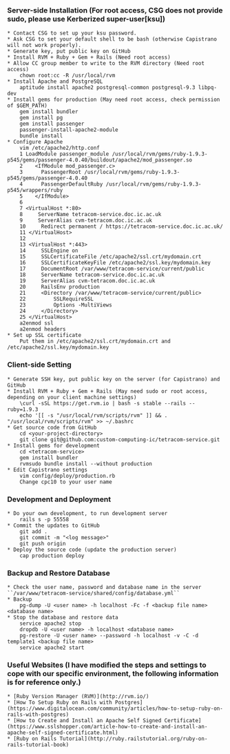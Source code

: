 
### Server-side Installation (For root access, CSG does not provide sudo, please use Kerberized super-user[ksu])
	* Contact CSG to set up your ksu password.
	* Ask CSG to set your default shell to be bash (otherwise Capistrano will not work properly).
	* Generate key, put public key on GitHub
	* Install RVM + Ruby + Gem + Rails (Need root access)
	* Allow CC group member to write to the RVM directory (Need root access)
		chown root:cc -R /usr/local/rvm
	* Install Apache and PostgreSQL
		aptitude install apache2 postgresql-common postgresql-9.3 libpq-dev
	* Install gems for production (May need root access, check permission of $GEM_PATH)
		gem install bundler
		gem install pg
		gem install passenger
		passenger-install-apache2-module
		bundle install
	* Configure Apache
		vim /etc/apache2/http.conf
		1 LoadModule passenger_module /usr/local/rvm/gems/ruby-1.9.3-p545/gems/passenger-4.0.40/buildout/apache2/mod_passenger.so                                                                                                                  
		2    <IfModule mod_passenger.c>
		3      PassengerRoot /usr/local/rvm/gems/ruby-1.9.3-p545/gems/passenger-4.0.40
		4      PassengerDefaultRuby /usr/local/rvm/gems/ruby-1.9.3-p545/wrappers/ruby
		5    </IfModule>
		6 
		7 <VirtualHost *:80>
		8     ServerName tetracom-service.doc.ic.ac.uk
		9     ServerAlias cvm-tetracom.doc.ic.ac.uk
		10     Redirect permanent / https://tetracom-service.doc.ic.ac.uk/
		11 </VirtualHost>
		12 
		13 <VirtualHost *:443>
		14     SSLEngine on
		15     SSLCertificateFile /etc/apache2/ssl.crt/mydomain.crt
		16     SSLCertificateKeyFile /etc/apache2/ssl.key/mydomain.key
		17     DocumentRoot /var/www/tetracom-service/current/public
		18     ServerName tetracom-service.doc.ic.ac.uk
		19     ServerAlias cvm-tetracom.doc.ic.ac.uk
		20     RailsEnv production
		21     <Directory /var/www/tetracom-service/current/public>  
		22         SSLRequireSSL
		23         Options -MultiViews
		24     </Directory>
		25 </VirtualHost>
		a2enmod ssl
		a2enmod headers
	* Set up SSL certificate
		Put them in /etc/apache2/ssl.crt/mydomain.crt and /etc/apache2/ssl.key/mydomain.key

### Client-side Setting
	* Generate SSH key, put public key on the server (for Capistrano) and GitHub
	* Install RVM + Ruby + Gem + Rails (May need sudo or root access, depending on your client machine settings)
		\curl -sSL https://get.rvm.io | bash -s stable --rails --ruby=1.9.3
		echo '[[ -s "/usr/local/rvm/scripts/rvm" ]] && . "/usr/local/rvm/scripts/rvm" >> ~/.bashrc
	* Get source code from GitHub
		cd <your-project-directory>
		git clone git@github.com:custom-computing-ic/tetracom-service.git
	* Install gems for development
		cd <tetracom-service>
		gem install bundler
		rvmsudo bundle install --without production
	* Edit Capistrano settings 
		vim config/deploy/production.rb
		Change cpc10 to your user name

### Development and Deployment
	* Do your own development, to run development server
		rails s -p 55558
	* Commit the updates to GitHub
		git add .
		git commit -m "<log message>"
		git push origin
	* Deploy the source code (update the production server)
		cap production deploy

### Backup and Restore Database
	* Check the user name, password and database name in the server ``/var/www/tetracom-service/shared/config/database.yml``
	* Backup
		pg-dump -U <user name> -h localhost -Fc -f <backup file name> <database name>
	* Stop the database and restore data
		service apache2 stop
		dropdb -U <user name> -h localhost <database name>
		pg-restore -U <user name> --password -h localhost -v -C -d template1 <backup file name>
		service apache2 start
	
### Useful Websites (I have modified the steps and settings to cope with our specific environment, the following information is for reference only.)
	* [Ruby Version Manager (RVM)](http://rvm.io/)
	* [How To Setup Ruby on Rails with Postgres](https://www.digitalocean.com/community/articles/how-to-setup-ruby-on-rails-with-postgres)
	* [How to Create and Install an Apache Self Signed Certificate](https://www.sslshopper.com/article-how-to-create-and-install-an-apache-self-signed-certificate.html)
	* [Ruby on Rails Tutorial](http://ruby.railstutorial.org/ruby-on-rails-tutorial-book)
